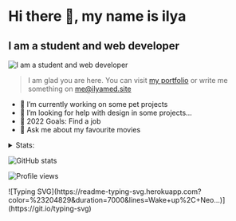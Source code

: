 # Hi there 👋, my name is ilya
## I am a student and web developer
![I am a student and web developer](https://i.pinimg.com/originals/b9/ba/44/b9ba446cca2bb06ff1a8d49fd46581ed.jpg)

>I am glad you are here. You can visit [my portfolio](https://ilyamed.site/) or write me something on me@ilyamed.site 

- 🔭 I’m currently working on some pet projects
- 🤔 I’m looking for help with design in some projects...
- 🥅 2022 Goals: Find a job
- 💬 Ask me about my favourite movies 

<details><summary>Stats:<summary>
<p>
<!--START_SECTION:waka-->
  
<!--END_SECTION:waka-->
  
![GitHub stats](https://github-readme-stats.vercel.app/api?username=Terro216&show_icons=true)  

![Profile views](https://gpvc.arturio.dev/Terro216)
</p>
</details>
![Typing SVG](https://readme-typing-svg.herokuapp.com?color=%23204829&duration=7000&lines=Wake+up%2C+Neo...)](https://git.io/typing-svg)
